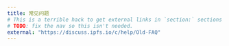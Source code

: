 ```yaml
---
title: 常见问题
# This is a terrible hack to get external links in `section:` sections
# TODO: fix the nav so this isn't needed.
external: "https://discuss.ipfs.io/c/help/Old-FAQ"
---
```

